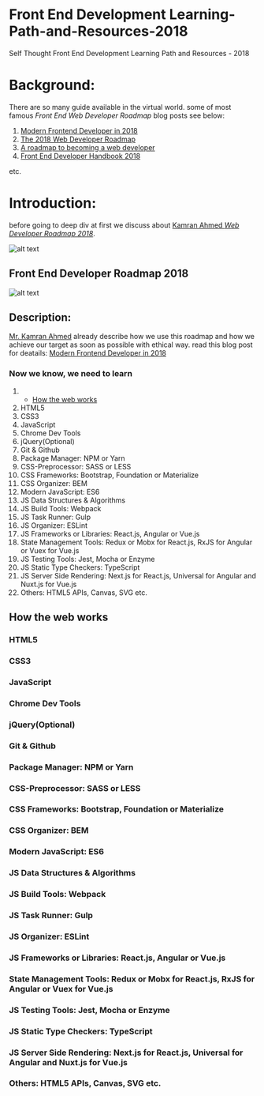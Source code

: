# Front End Development Learning-Path-and-Resources-2018
Self Thought Front End Development Learning Path and Resources - 2018

# Background:
There are so many guide available in the virtual world. some of most famous *Front End Web Developer Roadmap* blog posts see below:

1. [Modern Frontend Developer in 2018](https://medium.com/tech-tajawal/modern-frontend-developer-in-2018-4c2072fa2b9c)
2. [The 2018 Web Developer Roadmap](https://codeburst.io/the-2018-web-developer-roadmap-826b1b806e8d)
3. [A roadmap to becoming a web developer](https://medium.freecodecamp.org/a-roadmap-to-becoming-a-web-developer-in-2017-b6ac3dddd0cf)
4. [Front End Developer Handbook 2018](https://frontendmasters.com/books/front-end-handbook/2018/)

etc.

# Introduction:
before going to deep div at first we discuss about [Kamran Ahmed *Web Developer Roadmap 2018*](https://github.com/kamranahmedse/developer-roadmap).

![alt text][logo]

[logo]: https://camo.githubusercontent.com/4511e3b4831b40f49c008418b5bb509d10efcbac/68747470733a2f2f692e696d6775722e636f6d2f4f5a554f5574492e706e67 "Web Developer Roadmap 2018"

## Front End Developer Roadmap 2018
![alt text](https://github.com/kamranahmedse/developer-roadmap/raw/master/images/frontend-v2.png "Front End Roadmap")

## Description:
[Mr. Kamran Ahmed](https://github.com/kamranahmedse) already describe how we use this roadmap and how we achieve our target as soon as possible with ethical way. read this blog post for deatails: [Modern Frontend Developer in 2018](https://medium.com/tech-tajawal/modern-frontend-developer-in-2018-4c2072fa2b9c)

### Now we know, we need to learn 

1. - [How the web works](#How-the-web-works)
2. HTML5
3. CSS3
4. JavaScript
5. Chrome Dev Tools
6. jQuery(Optional)
7. Git & Github
8. Package Manager: NPM or Yarn
9. CSS-Preprocessor: SASS or LESS
10. CSS Frameworks: Bootstrap, Foundation or Materialize
11. CSS Organizer: BEM
12. Modern JavaScript: ES6
13. JS Data Structures & Algorithms
14. JS Build Tools: Webpack
15. JS Task Runner: Gulp
16. JS Organizer: ESLint
17. JS Frameworks or Libraries: React.js, Angular or Vue.js
18. State Management Tools: Redux or Mobx for React.js, RxJS for Angular or Vuex for Vue.js
19. JS Testing Tools: Jest, Mocha or Enzyme
20. JS Static Type Checkers: TypeScript
21. JS Server Side Rendering: Next.js for React.js, Universal for Angular and Nuxt.js for Vue.js
22. Others: HTML5 APIs, Canvas, SVG etc.


## How the web works
### HTML5
### CSS3
### JavaScript
### Chrome Dev Tools
### jQuery(Optional)
### Git & Github
### Package Manager: NPM or Yarn
### CSS-Preprocessor: SASS or LESS
### CSS Frameworks: Bootstrap, Foundation or Materialize
### CSS Organizer: BEM
### Modern JavaScript: ES6
### JS Data Structures & Algorithms
### JS Build Tools: Webpack
### JS Task Runner: Gulp
### JS Organizer: ESLint
### JS Frameworks or Libraries: React.js, Angular or Vue.js
### State Management Tools: Redux or Mobx for React.js, RxJS for Angular or Vuex for Vue.js
### JS Testing Tools: Jest, Mocha or Enzyme
### JS Static Type Checkers: TypeScript
### JS Server Side Rendering: Next.js for React.js, Universal for Angular and Nuxt.js for Vue.js
### Others: HTML5 APIs, Canvas, SVG etc.
